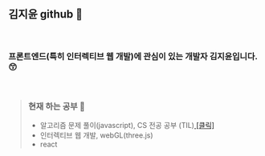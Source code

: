 ## 김지윤 github 👋   

<br>

### 프론트엔드(특히 인터렉티브 웹 개발)에 관심이 있는 개발자 김지윤입니다. 😙

<br>


>### 현재 하는 공부 🤔          
>- 알고리즘 문제 풀이(javascript), CS 전공 공부 (TIL)<a href ="https://github.com/jiyun1006/TIL"> [클릭] </a>   
>- 인터렉티브 웹 개발, webGL(three.js)
>- react





<!--
**jiyun1006/jiyun1006** is a ✨ _special_ ✨ repository because its `README.md` (this file) appears on your GitHub profile.

Here are some ideas to get you started:

- 🔭 I’m currently working on ...
- 🌱 I’m currently learning ...
- 👯 I’m looking to collaborate on ...
- 🤔 I’m looking for help with ...
- 💬 Ask me about ...
- 📫 How to reach me: ...
- 😄 Pronouns: ...

-->
